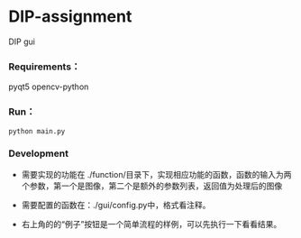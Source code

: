 # DIP-assignment
 DIP gui

### Requirements：
pyqt5
opencv-python

### Run：
```
python main.py
```
### Development

* 需要实现的功能在 ./function/目录下，实现相应功能的函数，函数的输入为两个参数，第一个是图像，第二个是额外的参数列表，返回值为处理后的图像

* 需要配置的函数在：./gui/config.py中，格式看注释。

* 右上角的的“例子”按钮是一个简单流程的样例，可以先执行一下看看结果。
